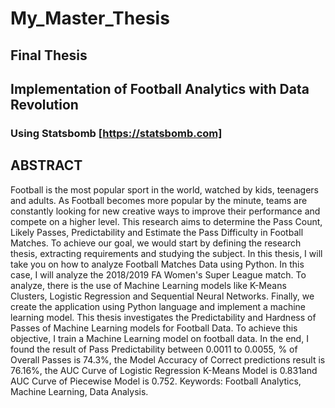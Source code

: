 # My_Master_Thesis
## Final Thesis
## Implementation of Football Analytics with Data Revolution
### Using **Statsbomb** [https://statsbomb.com]

## ABSTRACT
Football is the most popular sport in the world, watched by kids, teenagers and
adults. As Football becomes more popular by the minute, teams are constantly
looking for new creative ways to improve their performance and compete on a
higher level.
This research aims to determine the Pass Count, Likely Passes, Predictability and
Estimate the Pass Difficulty in Football Matches. To achieve our goal, we would
start by defining the research thesis, extracting requirements and studying the
subject.
In this thesis, I will take you on how to analyze Football Matches Data using
Python. In this case, I will analyze the 2018/2019 FA Women's Super League
match.
To analyze, there is the use of Machine Learning models like K-Means Clusters,
Logistic Regression and Sequential Neural Networks. Finally, we create the
application using Python language and implement a machine learning model.
This thesis investigates the Predictability and Hardness of Passes of Machine
Learning models for Football Data. To achieve this objective, I train a Machine
Learning model on football data. In the end, I found the result of Pass
Predictability between 0.0011 to 0.0055, % of Overall Passes is 74.3%, the Model
Accuracy of Correct predictions result is 76.16%, the AUC Curve of Logistic
Regression K-Means Model is 0.831and AUC Curve of Piecewise Model is
0.752.
Keywords: Football Analytics, Machine Learning, Data Analysis.
